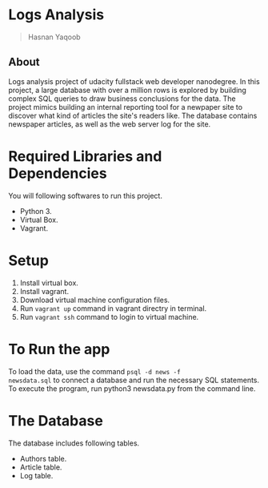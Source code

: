 # Logs Analysis
> Hasnan Yaqoob
## About
Logs analysis project of udacity fullstack web developer nanodegree. In this project, a large database with over a million rows is explored by building complex SQL queries to draw business conclusions for the data. The project mimics building an internal reporting tool for a newpaper site to discover what kind of articles the site's readers like. The database contains newspaper articles, as well as the web server log for the site.
# Required Libraries and Dependencies
You will following softwares to run this project.
* Python 3.
* Virtual Box.
* Vagrant.
# Setup
1. Install virtual box.
2. Install vagrant.
3. Download virtual machine configuration files.
4. Run <code>vagrant up</code> command in vagrant directry in terminal.
5. Run <code>vagrant ssh</code> command to login to virtual machine.
  
# To Run the app 
To load the data, use the command <code>psql -d news -f newsdata.sql</code> to connect a database and run the necessary SQL statements.
To execute the program, run python3 newsdata.py from the command line.

# The Database
The database includes following tables.
* Authors table.
* Article table.
* Log table.
